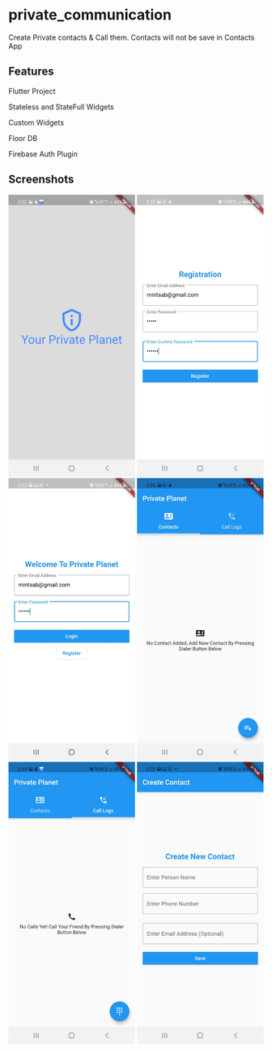 # private_communication

Create Private contacts & Call them. Contacts will not be save in Contacts App

## Features

Flutter Project

Stateless and StateFull Widgets

Custom Widgets

Floor DB

Firebase Auth Plugin

## Screenshots
<img src="https://github.com/intsab/Flutter-MVVM/blob/master/ScreenShots/1-Splash.jpeg" alt="Splash Screen" width="250"/>
<img src="https://github.com/intsab/Flutter-MVVM/blob/master/ScreenShots/2-Registration.jpeg" alt="Registration Screen" width="250"/>
<img src="https://github.com/intsab/Flutter-MVVM/blob/master/ScreenShots/3-Login.jpeg" alt="Login Screen" width="250"/>
<img src="https://github.com/intsab/Flutter-MVVM/blob/master/ScreenShots/4-contacts.jpeg" alt="Contacts Screen" width="250"/>
<img src="https://github.com/intsab/Flutter-MVVM/blob/master/ScreenShots/5-Calls.jpeg" alt="CallLogs Screen" width="250"/>
<img src="https://github.com/intsab/Flutter-MVVM/blob/master/ScreenShots/6-create_contact.jpeg" alt="CreateContact Screen" width="250"/>

